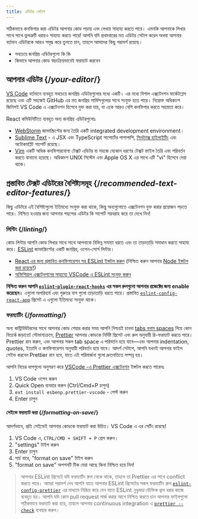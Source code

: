 ```yaml
---
title: এডিটর সেটাপ
---
```


<Intro>

সঠিকভাবে কনফিগার করা এডিটর আপনার কোড পড়ায় এবং লেখায় সাহায্য করতে পারে। এমনকি আপনাকে লিখার সাথে সাথে ভুলত্রুটি ধরায়ও সাহায্য করতে পারে! আপনি যদি প্রথমবারের মত এডিটর সেটাপ করেন অথবা আপনার বর্তমান এডিটরকে আরও সমৃদ্ধ করে তুলতে চান, তাহলে আমাদের কিছু পরামর্শ রয়েছে।

</Intro>

<YouWillLearn>

* সবচেয়ে জনপ্রিয় এডিটরগুলো কি কি
* কিভাবে আপনার কোড স্বয়ংক্রিয়ভাবেই ফরম্যাট করবেন

</YouWillLearn>

## আপনার এডিটর {/*your-editor*/}

[VS Code](https://code.visualstudio.com/) বর্তমানে ব্যবহৃত সবচেয়ে জনপ্রিয় এডিটরগুলোর মধ্যে একটি। এর মধ্যে বিশাল এক্সটেনশন মার্কেটপ্লেস রয়েছে এবং এটি সহজেই GitHub এর মত জনপ্রিয় সার্ভিসগুলোর সাথে সংযুক্ত হতে পারে। নিম্নোক্ত অধিকাংশ জিনিসই VS Code এ এক্সটেনশন হিসেবে যুক্ত করা যায়, যা একে আরও বেশি কনফিগার করতে সহায়তা করে।

React কমিউনিটিতে ব্যবহৃত অন্য জনপ্রিয় এডিটরগুলোঃ

* [WebStorm](https://www.jetbrains.com/webstorm/) জাভাস্ক্রিপ্টের জন্য তৈরি একটি integrated development environment।
* [Sublime Text](https://www.sublimetext.com/) - এ JSX এবং TypeScript সাপোর্টের পাশাপাশি, [সিনট্যাক্স হাইলাইটিং](https://stackoverflow.com/a/70960574/458193) এবং অটোকমপ্লিট সাপোর্ট রয়েছে।
* [Vim](https://www.vim.org/) একটি অধিক কনফিগারযোগ্য টেক্সট এডিটর যা সহজে যেকোন ধরণের টেক্সট ফাইল তৈরি এবং পরিবর্তন করতে বানানো হয়েছে। অধিকাংশ UNIX সিস্টেম এবং Apple OS X এর সাথে এটি "vi" হিসেবে দেয়া থাকে।

## প্রস্তাবিত টেক্সট এডিটরের বৈশিষ্ট্যসমূহ {/*recommended-text-editor-features*/}

কিছু এডিটরে এই বৈশিষ্ট্যগুলো ইতিমধ্যে সংযুক্ত করা থাকে, কিন্তু অন্যগুলোতে এক্সটেনশন যুক্ত করার প্রয়োজন পড়তে পারে। নিশ্চিত হওয়ার জন্য আপনার পছন্দের এডিটর কি সাপোর্ট সরবরাহ করে তা দেখে নিন!

### লিন্টিং {/*linting*/}

কোড লিন্টার আপনি কোড লিখার সাথে সাথে আপনাকে বিভিন্ন সমস্যা ধরতে এবং তা তাড়াতাড়ি সমাধান করতে সাহায্য করে। [ESLint](https://eslint.org/) জাভাস্ক্রিপ্টের একটি জনপ্রিয়, ওপেন-সোর্স লিন্টার। 

* [React এর জন্য প্রস্তাবিত কনফিগারেশন সহ ESLint ইন্সটল করুন](https://www.npmjs.com/package/eslint-config-react-app) (নিশ্চিত করুন আপনার [Node ইন্সটল করা রয়েছে!](https://nodejs.org/en/download/current/))
* [অফিশিয়াল এক্সটেনশনের সাহায্যে VSCode এ ESLint সংযুক্ত করুন](https://marketplace.visualstudio.com/items?itemName=dbaeumer.vscode-eslint)

**নিশ্চিত করুন আপনি [`eslint-plugin-react-hooks`](https://www.npmjs.com/package/eslint-plugin-react-hooks) এর সকল রুলগুলো আপনার প্রজেক্টের জন্য enable করেছেন।** এগুলো অপরিহার্য এবং গুরুতর বাগ গুলো তাড়াতাড়ি ধরতে পারে। প্রস্তাবিত [`eslint-config-react-app`](https://www.npmjs.com/package/eslint-config-react-app) প্রিসেট এ এগুলো ইতিমধ্যে সংযুক্ত থাকে।

### ফরম্যাটিং {/*formatting*/}

অন্য কন্ট্রিবিউটরদের সাথে আপনার কোড শেয়ার করার সময় আপনি নিশ্চয়ই চাননা [tabs বনাম spaces](https://www.google.com/search?q=tabs+vs+spaces) নিয়ে কোন বিতর্কে জড়াতে! সৌভাগ্যক্রমে, [Prettier](https://prettier.io/) আপনার কোডকে নির্দিষ্ট প্রিসেট এবং রুল অনুযায়ী রি-ফরম্যাট করতে পারে। Prettier রান করুন, এবং আপনার সকল tab space এ পরিবর্তন হয়ে যাবে—এবং আপনার indentation, quotes, ইত্যাদি ও কনফিগারেশন অনুযায়ী পরিবর্তন হয়ে যাবে। আদর্শ সেটাপে, আপনি যখনই আপনার ফাইল সেইভ করবেন Prettier রান হবে, যাতে এই পরিমার্জনা গুলো দ্রুতগতিতে সম্পন্ন হয়।

আপনি নিচের ধাপগুলো অনুসরণ করে [VSCode -এ Prettier এক্সটেনশন](https://marketplace.visualstudio.com/items?itemName=esbenp.prettier-vscode) ইন্সটল করতে পারেনঃ

1. VS Code ওপেন করুন
2. Quick Open ব্যবহার করুন (Ctrl/Cmd+P চাপুন)
3. `ext install esbenp.prettier-vscode` - পেস্ট করুন
4. Enter চাপুন

#### সেইভে ফরম্যাট করা {/*formatting-on-save*/}

আদর্শভাবে, প্রতি সেইভেই আপনার কোডকে ফরম্যাট করা উচিত। VS Code এ এর সেটিং রয়েছে!

1. VS Code এ, `CTRL/CMD + SHIFT + P` প্রেস করুন।
2. "settings" টাইপ করুন
3. Enter চাপুন
4. সার্চ বারে, "format on save" টাইপ করুন
5. "format on save" অপশনটি টিক দেয়া আছে কিনা নিশ্চিত হয়ে নিন!

> আপনার ESLint প্রিসেটে যদি ফরম্যাটিং রুল থেকে থাকে, তাহলে তা Prettier এর সাথে conflict করতে পারে। আমরা পরামর্শ দেব আপনি যাতে আপনার ESLint প্রিসেটের সকল ফরম্যাটিং রুল [`eslint-config-prettier`](https://github.com/prettier/eslint-config-prettier) এর মাধ্যমে নিষ্ক্রিয় করে দেন যাতে ESLint *শুধুমাত্র* যৌক্তিক ভুল ধরার কাজে ব্যবহৃত হয়। আপনি যদি কোন pull request মার্জ করার আগে নিশ্চিত করতে চান আপনার ফাইলগুলো সঠিকভাবে ফরম্যাট করা হয়ে, তাহলে আপনার continuous integration এ [`prettier --check`](https://prettier.io/docs/en/cli.html#--check) ব্যবহার করুন।
